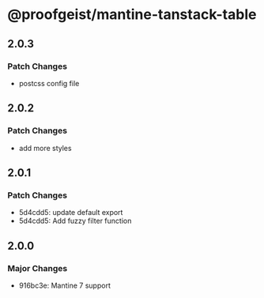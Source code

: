 # @proofgeist/mantine-tanstack-table

## 2.0.3

### Patch Changes

- postcss config file

## 2.0.2

### Patch Changes

- add more styles

## 2.0.1

### Patch Changes

- 5d4cdd5: update default export
- 5d4cdd5: Add fuzzy filter function

## 2.0.0

### Major Changes

- 916bc3e: Mantine 7 support
